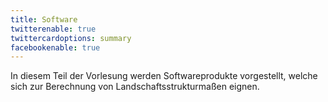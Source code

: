 ```yaml
---
title: Software
twitterenable: true
twittercardoptions: summary
facebookenable: true
---
```


In diesem Teil der Vorlesung werden Softwareprodukte vorgestellt, welche sich zur Berechnung von Landschaftsstrukturmaßen eignen. 